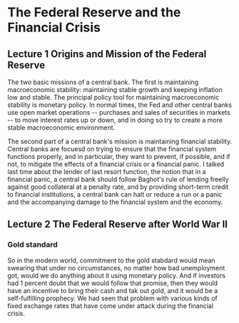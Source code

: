 # The Federal Reserve and the Financial Crisis
## Lecture 1 Origins and Mission of the Federal Reserve 
The two basic missions of a central bank. The first is maintaining macroeconomic stability: maintaining stable growth and keeping inflation low and stable. The principal policy tool for maintaining macroeconomic stability is monetary policy. In normal times, the Fed and other central banks use open market operations -- purchases and sales of securities in markets -- to move interest rates up or down, and in doing so try to create a more stable macroeconomic environment.

The second part of a central bank's mission is maintaining financial stability. Central banks are focuesd on trying to ensure that the financial system functions properly, and in particular, they want to prevent, if possible, and if not, to mitigate the effects of a financial crisis or a financial panic. I talked last time about the lender of last resort function, the notion that in a financial panic, a central bank should follow Baghot's rule of lending freelly against good collateral at a penalty rate, and by providing short-term credit to financial institutions, a central bank can halt or reduce a run or a panic and the accompanying damage to the financial system and the economy.

## Lecture 2 The Federal Reserve after World War II

### Gold standard
So in the modern world, commitment to the gold stabdard would mean swearing that under no circumstances, no matter how bad unemployment got, would we do anything about it using monetary policy. And if investors had 1 percent doubt that we would follow that promise, then they would have an incentive to bring their cash and tak out gold, and it would be a self-fulfilling prophecy. We had seen that problem with various kinds of fixed exchange rates that have come under attack during the financial crisis. 